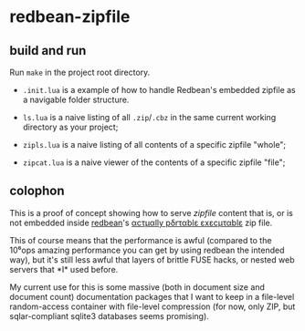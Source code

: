 # redbean-zipfile

## build and run

Run `make` in the project root directory.

- `.init.lua` is a example of how to handle Redbean's embedded zipfile as a
  navigable folder structure.

- `ls.lua` is a naive listing of all `.zip`/`.cbz` in the same current working
  directory as your project;

- `zipls.lua` is a naive listing of all contents of a specific zipfile "whole";

- `zipcat.lua` is a naive viewer of the contents of a specific zipfile "file";

## colophon

This is a proof of concept showing how to serve _zipfile_ content that is, or
is not embedded inside [redbean](https://redbean.dev/)'s
[αcτµαlly pδrταblε εxεcµταblε](https://justine.lol/ape.html) zip file.

This of course means that the performance is awful (compared to the 10⁶ops
amazing performance you can get by using redbean the intended way), but it's
still less awful that layers of brittle FUSE hacks, or nested web servers that
\*I\* used before.

My current use for this is some massive (both in document size and document
count) documentation packages that I want to keep in a file-level
random-access container with file-level compression (for now, only
ZIP, but sqlar-compliant sqlite3 databases seems promising).
